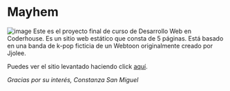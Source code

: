 # Mayhem
![image](https://github.com/ConstanzaSanMiguel/Mayhem/assets/136521611/5aa2f00a-2d82-4872-8720-90be08ec61cd)
Este es el proyecto final de curso de Desarrollo Web en Coderhouse. 
Es un sitio web estático que consta de 5 páginas. Está basado en una banda de k-pop ficticia de un Webtoon originalmente creado por Jjolee.

Puedes ver el sitio levantado haciendo click <a href="https://constanzasanmiguel.github.io/PreEntrega2-SanMiguel/" target="_blank">aquí</a>.

<i>Gracias por su interés, Constanza San Miguel</i>
